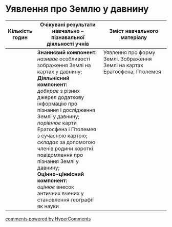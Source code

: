<div id="hypercomments_widget" class="js-hypercomments-widget invisible"></div>

# Уявлення про Землю у давнину

<table>
  <tr>
    <td width="10%" align="center"><b>Кількість годин</b></td>  
    <td width="45%" align="center"><b>Очікувані  результати  навчально – пізнавальної  діяльності  учнів</b></td>
    <td width="45%" align="center"><b>Зміст навчального матеріалу</b></td>
  </tr>
<tbody>
  <tr>
  	<td width="10%" style="vertical-align:top !important;"></td>
  	<td width="45%" style="vertical-align:top !important;">
  	<b>Знаннєвий компонент:</b><br>
    <i>називає</i> особливості зображення Землі на картах у давнину;<br>
    <b>Діяльнісний компонент:</b><br>
    <i>добирає</i> з різних джерел додаткову інформацію про пізнання і дослідження Землі у давнину;<br>
    <i>порівнює </i>карти Ератосфена і Птолемея з сучасною картою;<br>
    <i>складає</i> за допомогою членів родини короткі повідомлення про пізнання Землі у давнину;<br>
    <b>Оцінно-ціннісний компонент:</b><br>
    <i>оцінює</i> внесок античних вчених у становлення географії як науки
</td>
    <td width="45%" style="vertical-align:top !important;">
    Уявлення про форму Землі. Зображення  Землі на картах Ератосфена, Птолемея</td>
  </tr>
</tbody>
</table>

<div class="js-hypercomments-container">
<a href="http://hypercomments.com" class="hc-link" title="comments widget">comments powered by HyperComments</a>
</div>